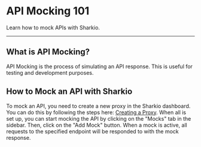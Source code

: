 # API Mocking 101

Learn how to mock APIs with Sharkio.

---

## What is API Mocking?

API Mocking is the process of simulating an API response. This is useful for testing and development purposes.


## How to Mock an API with Sharkio

To mock an API, you need to create a new proxy in the Sharkio dashboard. You can do this by following the steps here: [Creating a Proxy](/docs/API%20Proxing/Proxy%20to%20a%20remote%20server).
When all is set up, you can start mocking the API by clicking on the "Mocks" tab in the sidebar. Then, click on the "Add Mock" button. 
When a mock is active, all requests to the specified endpoint will be responded to with the mock response.